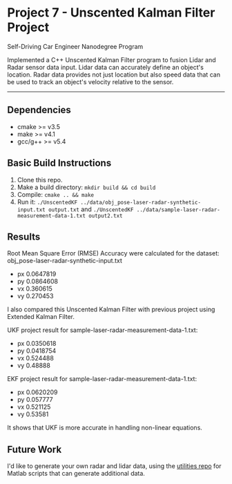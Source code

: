 # Project 7 - Unscented Kalman Filter Project
Self-Driving Car Engineer Nanodegree Program

Implemented a C++ Unscented Kalman Filter program to fusion Lidar and Radar sensor data input. Lidar data can accurately define an object's location. Radar data provides not just location but also speed data that can be used to track an object's velocity relative to the sensor. 

---

## Dependencies

* cmake >= v3.5
* make >= v4.1
* gcc/g++ >= v5.4

## Basic Build Instructions

1. Clone this repo.
2. Make a build directory: `mkdir build && cd build`
3. Compile: `cmake .. && make`
4. Run it: 
   `./UnscentedKF ../data/obj_pose-laser-radar-synthetic-input.txt output.txt` 
   and
   `./UnscentedKF ../data/sample-laser-radar-measurement-data-1.txt output2.txt`

## Results

Root Mean Square Error (RMSE) Accuracy were calculated for the dataset:
obj_pose-laser-radar-synthetic-input.txt
* px        0.0647819
* py        0.0864608
* vx        0.360615
* vy        0.270453


I also compared this Unscented Kalman Filter with previous project using Extended Kalman Filter. 

UKF project result for sample-laser-radar-measurement-data-1.txt:
* px	       0.0350618
* py	       0.0418754
* vx	       0.524488
* vy	       0.48888

EKF project result for sample-laser-radar-measurement-data-1.txt:
* px	       0.0620209
* py	       0.057777
* vx	       0.521125
* vy	       0.53581

It shows that UKF is more accurate in handling non-linear equations. 

## Future Work

I'd like to generate your own radar and lidar data, using the
[utilities repo](https://github.com/udacity/CarND-Mercedes-SF-Utilities) for
Matlab scripts that can generate additional data.
